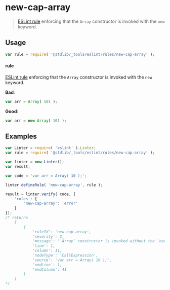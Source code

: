 <!--

@license Apache-2.0

Copyright (c) 2018 The Stdlib Authors.

Licensed under the Apache License, Version 2.0 (the "License");
you may not use this file except in compliance with the License.
You may obtain a copy of the License at

   http://www.apache.org/licenses/LICENSE-2.0

Unless required by applicable law or agreed to in writing, software
distributed under the License is distributed on an "AS IS" BASIS,
WITHOUT WARRANTIES OR CONDITIONS OF ANY KIND, either express or implied.
See the License for the specific language governing permissions and
limitations under the License.

-->

# new-cap-array

> [ESLint rule][eslint-rules] enforcing that the `Array` constructor is invoked with the `new` keyword.

<section class="intro">

</section>

<!-- /.intro -->

<section class="usage">

## Usage

```javascript
var rule = require( '@stdlib/_tools/eslint/rules/new-cap-array' );
```

#### rule

[ESLint rule][eslint-rules] enforcing that the `Array` constructor is invoked with the `new` keyword.

**Bad**:

<!-- eslint-disable stdlib/new-cap-array -->

```javascript
var arr = Array( 101 );
```

**Good**:

```javascript
var arr = new Array( 101 );
```

</section>

<!-- /.usage -->

<section class="examples">

## Examples

<!-- eslint no-undef: "error" -->

```javascript
var Linter = require( 'eslint' ).Linter;
var rule = require( '@stdlib/_tools/eslint/rules/new-cap-array' );

var linter = new Linter();
var result;

var code = 'var arr = Array( 10 );';

linter.defineRule( 'new-cap-array', rule );

result = linter.verify( code, {
    'rules': {
        'new-cap-array': 'error'
    }
});
/* returns
    [
        {
            'ruleId': 'new-cap-array',
            'severity': 2,
            'message': '`Array` constructor is invoked without the `new` 'keyword',
            'line': 1,
            'column': 11,
            'nodeType': 'CallExpression',
            'source': 'var arr = Array( 10 );',
            'endLine': 1,
            'endColumn': 41
        }
    ]
*/
```

</section>

<!-- /.examples -->

<!-- Section for related `stdlib` packages. Do not manually edit this section, as it is automatically populated. -->

<section class="related">

</section>

<!-- /.related -->

<!-- Section for all links. Make sure to keep an empty line after the `section` element and another before the `/section` close. -->

<section class="links">

[eslint-rules]: https://eslint.org/docs/developer-guide/working-with-rules

</section>

<!-- /.links -->
